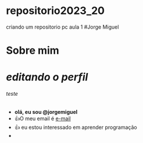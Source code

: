 # repositorio2023_20
criando um repositorio pc aula 1
#Jorge Miguel
# Sobre mim

# *editando o perfil*
###### teste

- **olá, eu sou @jorgemiguel**
- :+1:O meu email é [e-mail](jorge.vasselai.souza@escola.pr.gov.br)
- :+1: eu estou interessado em aprender programação
-
